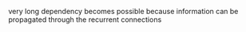very long dependency becomes possible because information can be propagated through the recurrent connections
